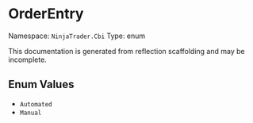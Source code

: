 # OrderEntry

Namespace: `NinjaTrader.Cbi`
Type: enum

This documentation is generated from reflection scaffolding and may be incomplete.

## Enum Values
- `Automated`
- `Manual`
